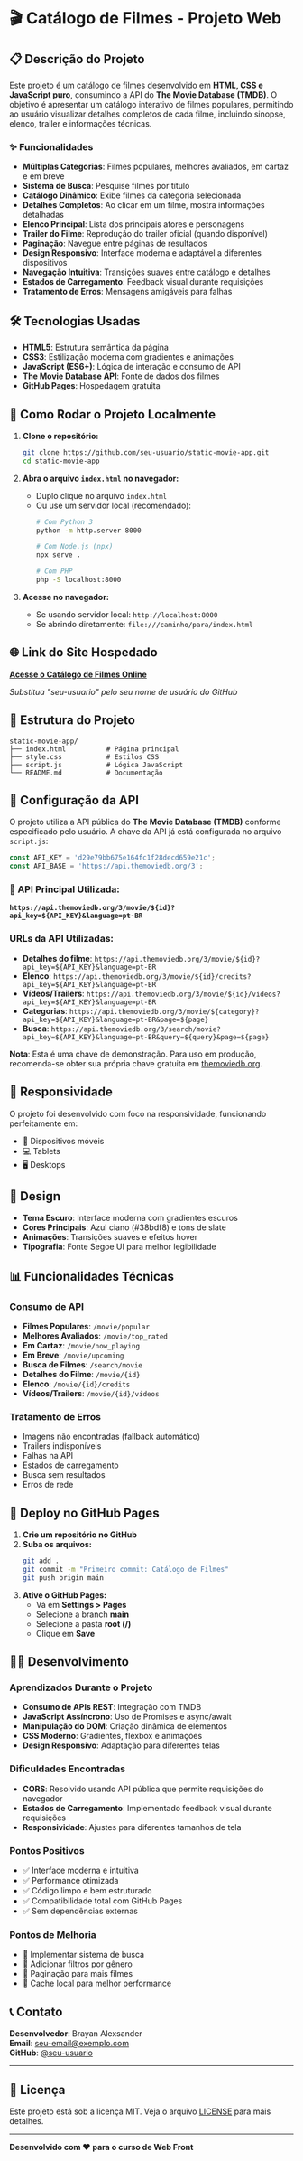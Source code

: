 # 🎬 Catálogo de Filmes - Projeto Web

## 📋 Descrição do Projeto

Este projeto é um catálogo de filmes desenvolvido em **HTML, CSS e JavaScript puro**, consumindo a API do **The Movie Database (TMDB)**. O objetivo é apresentar um catálogo interativo de filmes populares, permitindo ao usuário visualizar detalhes completos de cada filme, incluindo sinopse, elenco, trailer e informações técnicas.

### ✨ Funcionalidades

- **Múltiplas Categorias**: Filmes populares, melhores avaliados, em cartaz e em breve
- **Sistema de Busca**: Pesquise filmes por título
- **Catálogo Dinâmico**: Exibe filmes da categoria selecionada
- **Detalhes Completos**: Ao clicar em um filme, mostra informações detalhadas
- **Elenco Principal**: Lista dos principais atores e personagens
- **Trailer do Filme**: Reprodução do trailer oficial (quando disponível)
- **Paginação**: Navegue entre páginas de resultados
- **Design Responsivo**: Interface moderna e adaptável a diferentes dispositivos
- **Navegação Intuitiva**: Transições suaves entre catálogo e detalhes
- **Estados de Carregamento**: Feedback visual durante requisições
- **Tratamento de Erros**: Mensagens amigáveis para falhas

## 🛠️ Tecnologias Usadas

- **HTML5**: Estrutura semântica da página
- **CSS3**: Estilização moderna com gradientes e animações
- **JavaScript (ES6+)**: Lógica de interação e consumo de API
- **The Movie Database API**: Fonte de dados dos filmes
- **GitHub Pages**: Hospedagem gratuita

## 🚀 Como Rodar o Projeto Localmente

1. **Clone o repositório:**
   ```bash
   git clone https://github.com/seu-usuario/static-movie-app.git
   cd static-movie-app
   ```

2. **Abra o arquivo `index.html` no navegador:**
   - Duplo clique no arquivo `index.html`
   - Ou use um servidor local (recomendado):
     ```bash
     # Com Python 3
     python -m http.server 8000
     
     # Com Node.js (npx)
     npx serve .
     
     # Com PHP
     php -S localhost:8000
     ```

3. **Acesse no navegador:**
   - Se usando servidor local: `http://localhost:8000`
   - Se abrindo diretamente: `file:///caminho/para/index.html`

## 🌐 Link do Site Hospedado

[**Acesse o Catálogo de Filmes Online**](https://seu-usuario.github.io/static-movie-app)

*Substitua "seu-usuario" pelo seu nome de usuário do GitHub*

## 📁 Estrutura do Projeto

```
static-movie-app/
├── index.html          # Página principal
├── style.css           # Estilos CSS
├── script.js           # Lógica JavaScript
└── README.md           # Documentação
```

## 🔧 Configuração da API

O projeto utiliza a API pública do **The Movie Database (TMDB)** conforme especificado pelo usuário. A chave da API já está configurada no arquivo `script.js`:

```javascript
const API_KEY = 'd29e79bb675e164fc1f28decd659e21c';
const API_BASE = 'https://api.themoviedb.org/3';
```

### 🎯 API Principal Utilizada:
**`https://api.themoviedb.org/3/movie/${id}?api_key=${API_KEY}&language=pt-BR`**

### URLs da API Utilizadas:
- **Detalhes do filme**: `https://api.themoviedb.org/3/movie/${id}?api_key=${API_KEY}&language=pt-BR`
- **Elenco**: `https://api.themoviedb.org/3/movie/${id}/credits?api_key=${API_KEY}&language=pt-BR`
- **Vídeos/Trailers**: `https://api.themoviedb.org/3/movie/${id}/videos?api_key=${API_KEY}&language=pt-BR`
- **Categorias**: `https://api.themoviedb.org/3/movie/${category}?api_key=${API_KEY}&language=pt-BR&page=${page}`
- **Busca**: `https://api.themoviedb.org/3/search/movie?api_key=${API_KEY}&language=pt-BR&query=${query}&page=${page}`

**Nota**: Esta é uma chave de demonstração. Para uso em produção, recomenda-se obter sua própria chave gratuita em [themoviedb.org](https://www.themoviedb.org/settings/api).

## 📱 Responsividade

O projeto foi desenvolvido com foco na responsividade, funcionando perfeitamente em:
- 📱 Dispositivos móveis
- 💻 Tablets
- 🖥️ Desktops

## 🎨 Design

- **Tema Escuro**: Interface moderna com gradientes escuros
- **Cores Principais**: Azul ciano (#38bdf8) e tons de slate
- **Animações**: Transições suaves e efeitos hover
- **Tipografia**: Fonte Segoe UI para melhor legibilidade

## 📊 Funcionalidades Técnicas

### Consumo de API
- **Filmes Populares**: `/movie/popular`
- **Melhores Avaliados**: `/movie/top_rated`
- **Em Cartaz**: `/movie/now_playing`
- **Em Breve**: `/movie/upcoming`
- **Busca de Filmes**: `/search/movie`
- **Detalhes do Filme**: `/movie/{id}`
- **Elenco**: `/movie/{id}/credits`
- **Vídeos/Trailers**: `/movie/{id}/videos`

### Tratamento de Erros
- Imagens não encontradas (fallback automático)
- Trailers indisponíveis
- Falhas na API
- Estados de carregamento
- Busca sem resultados
- Erros de rede

## 🚀 Deploy no GitHub Pages

1. **Crie um repositório no GitHub**
2. **Suba os arquivos:**
   ```bash
   git add .
   git commit -m "Primeiro commit: Catálogo de Filmes"
   git push origin main
   ```
3. **Ative o GitHub Pages:**
   - Vá em **Settings > Pages**
   - Selecione a branch **main**
   - Selecione a pasta **root (/)** 
   - Clique em **Save**

## 👨‍💻 Desenvolvimento

### Aprendizados Durante o Projeto

- **Consumo de APIs REST**: Integração com TMDB
- **JavaScript Assíncrono**: Uso de Promises e async/await
- **Manipulação do DOM**: Criação dinâmica de elementos
- **CSS Moderno**: Gradientes, flexbox e animações
- **Design Responsivo**: Adaptação para diferentes telas

### Dificuldades Encontradas

- **CORS**: Resolvido usando API pública que permite requisições do navegador
- **Estados de Carregamento**: Implementado feedback visual durante requisições
- **Responsividade**: Ajustes para diferentes tamanhos de tela

### Pontos Positivos

- ✅ Interface moderna e intuitiva
- ✅ Performance otimizada
- ✅ Código limpo e bem estruturado
- ✅ Compatibilidade total com GitHub Pages
- ✅ Sem dependências externas

### Pontos de Melhoria

- 🔄 Implementar sistema de busca
- 🔄 Adicionar filtros por gênero
- 🔄 Paginação para mais filmes
- 🔄 Cache local para melhor performance

## 📞 Contato

**Desenvolvedor**: Brayan Alexsander  
**Email**: seu-email@exemplo.com  
**GitHub**: [@seu-usuario](https://github.com/seu-usuario)

---

## 📄 Licença

Este projeto está sob a licença MIT. Veja o arquivo [LICENSE](LICENSE) para mais detalhes.

---

**Desenvolvido com ❤️ para o curso de Web Front** 